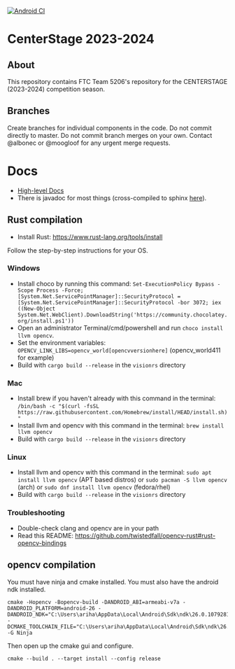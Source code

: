 [![Android CI](https://github.com/The-Knights-of-Ni/PowerPlay/actions/workflows/build.yml/badge.svg)](https://github.com/The-Knights-of-Ni/FreightFrenzy/actions/workflows/build.yml)
# CenterStage 2023-2024

## About


This repository contains FTC Team 5206's repository for the CENTERSTAGE (2023-2024) competition season.

## Branches

Create branches for individual components in the code. Do not commit directly to master. Do not commit branch merges on your own. Contact @albonec or @moogloof for any urgent merge requests.
# Docs
* [High-level Docs](https://the-knights-of-ni.github.io/5206-docs/)
* There is javadoc for most things (cross-compiled to sphinx [here](https://the-knights-of-ni.github.io/5206-docs/javadoc.html)).

## Rust compilation

- Install Rust: https://www.rust-lang.org/tools/install

Follow the step-by-step instructions for your OS.

### Windows

- Install choco by running this command: `Set-ExecutionPolicy Bypass -Scope Process -Force; [System.Net.ServicePointManager]::SecurityProtocol = [System.Net.ServicePointManager]::SecurityProtocol -bor 3072; iex ((New-Object System.Net.WebClient).DownloadString('https://community.chocolatey.org/install.ps1'))`
- Open an administrator Terminal/cmd/powershell and run `choco install llvm opencv`.
- Set the environment variables: `OPENCV_LINK_LIBS=opencv_world[opencvversionhere]` (opencv_world411 for example)
- Build with `cargo build --release` in the `visionrs` directory

### Mac

- Install brew if you haven't already with this command in the terminal: `/bin/bash -c "$(curl -fsSL https://raw.githubusercontent.com/Homebrew/install/HEAD/install.sh)"`
- Install llvm and opencv with this command in the terminal: `brew install llvm opencv`
- Build with `cargo build --release` in the `visionrs` directory

### Linux

- Install llvm and opencv with this command in the terminal: `sudo apt install llvm opencv` (APT based distros) or `sudo pacman -S llvm opencv` (arch) or `sudo dnf install llvm opencv` (fedora/rhel)
- Build with `cargo build --release` in the `visionrs` directory

### Troubleshooting

- Double-check clang and opencv are in your path
- Read this README: https://github.com/twistedfall/opencv-rust#rust-opencv-bindings

## opencv compilation

You must have ninja and cmake installed. You must also have the android ndk installed.

```shell
cmake -Hopencv -Bopencv-build -DANDROID_ABI=armeabi-v7a -DANDROID_PLATFORM=android-26 -DANDROID_NDK="C:\Users\ariha\AppData\Local\Android\Sdk\ndk\26.0.10792818\" -DCMAKE_TOOLCHAIN_FILE="C:\Users\ariha\AppData\Local\Android\Sdk\ndk\26.0.10792818\build\cmake\android.toolchain.cmake" -G Ninja
```

Then open up the cmake gui and configure.

```shell
cmake --build . --target install --config release
```
